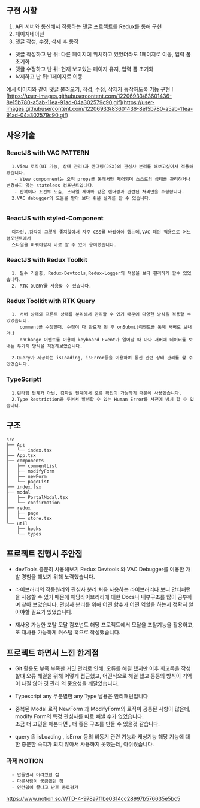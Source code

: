 ## 구현 사항 
  1. API 서버와 통신해서 작동하는 댓글 프로젝트를 Redux를 통해 구현
  2. 페이지네이션
  3. 댓글 작성, 수정, 삭제 후 동작
   - 댓글 작성하고 난 뒤: 다른 페이지에 위치하고 있었더라도 1페이지로 이동, 입력 폼 초기화
   - 댓글 수정하고 난 뒤: 현재 보고있는 페이지 유지, 입력 폼 초기화
   - 삭제하고 난 뒤: 1페이지로 이동

  예시 이미지와 같이 댓글 불러오기, 작성, 수정, 삭제가 동작하도록 기능 구현
     ![https://user-images.githubusercontent.com/12206933/83601436-8e15b780-a5ab-11ea-91ad-04a302579c90.gif](https://user-images.githubusercontent.com/12206933/83601436-8e15b780-a5ab-11ea-91ad-04a302579c90.gif)
     

## 사용기술

### ReactJS with VAC PATTERN

  
```
  1.View 로직(UI 기능, 상태 관리)과 렌더링(JSX)의 관심사 분리를 해보고싶어서 적용해봤습니다.
   - View componnent는 오직 props를 통해서만 제어되며 스스로의 상태를 관리하거나 변경하지 않는 stateless 컴포넌트입니다.
   - 반복이나 조건부 노출, 스타일 제어와 같은 렌더링과 관련된 처리만을 수행합니다. 
  2.VAC debugger의 도움을 받아 보다 쉬운 설계를 할 수 있습니다.
  
```

### ReactJS with styled-Component


```
  디자인..감각이 그렇게 좋지않아서 자주 CSS를 바꿨어야 했는데,VAC 패턴 적용으로 어느 컴포넌트에서
  스타일을 바꿔야할지 바로 알 수 있어 용이했습니다.
```

### ReactJS with Redux Toolkit
  
```
  1. 필수 기술중, Redux-Devtools,Redux-Logger의 적용을 보다 편리하게 할수 있었습니다.
  2. RTK QUERY를 사용할 수 있습니다.
```

### Redux Toolkit with RTK Query

```
  1. 서버 상태와 프론트 상태를 분리해서 관리할 수 있기 때문에 다양한 방식을 적용할 수 있었습니다.
     comment를 수정할때, 수정이 다 완료가 된 후 onSubmit이벤트를 통해 서버로 보내거나
     onChange 이벤트를 이용해 keyboard Event가 일어날 때 마다 서버에 데이터를 보내는 두가지 방식을 적용해보았습니다.
      
  2.Query가 제공하는 isLoading, isError등을 이용하여 통신 관련 상태 관리를 할 수 있었습니다.
```

### TypeScriptt

```
  1.런타임 단계가 아닌, 컴파일 단계에서 오류 확인이 가능하기 때문에 사용했습니다.
  2.Type Restriction을 두어서 발생할 수 있는 Human Error를 사전에 방치 할 수 있습니다.
```
  
## 구조
```
src
├── Api
│   └── index.tsx
├── App.tsx
├── components
│   ├── commentList
│   ├── modifyForm
│   ├── newForm
│   └── pageList
├── index.tsx
├── modal
│   ├── PortalModal.tsx
│   └── confirmation
├── redux
│   ├── page
│   └── store.tsx
└── util
    ├── hooks
    └── types
```

  ## 프로젝트 진행시 주안점
  - devTools 충분히 사용해보기
    Redux Devtools 와 VAC Debugger를 이용한 개발 경험을 해보기 위해 노력했습니다.
  
  - 라이브러리의 작동원리와 관심사 분리
    처음 사용하는 라이브러리다 보니 안티패턴을 사용할 수 있기 때문에 해당라이브러리에 대한 Docs나 내부구조를 많이 공부하며
    찾아 보았습니다. 관심사 분리를 위해 어떤 함수가 어떤 역할을 하는지 정확히 알아야할 필요가 있었습니다.
    
  - 재사용 가능한 포탈 모달 컴포넌트 
    해당 프로젝트에서 모달을 포탈기능을 활용하고, 또 재사용 가능하게 커스텀 훅으로 작성했습니다.
    
  
  ## 프로젝트 하면서 느낀 한계점
   - Git 활용도 부족
     부족한 커밋 관리로 인해, 오류를 해결 했지만 이후 회고록을 작성할떄
     오류 해결을 위해 어떻게 접근했고, 어떤식으로 해결 했고 등등의 방식이 기억이 나질 않아 깃 관리
     의 중요성을 깨달았습니다.
   
   - Typescript any 
      무분별한 any Type 남용은 안티패턴입니다
      
   - 중복된 Modal 로직
     NewForm 과 ModifyForm의 로직이 공통된 사항이 많은데, modify Form의 특정 관심사를 따로 빼낼 수가 없었습니다.  
     조금 더 고민을 해본다면 , 더 좋은 구조를 만들 수 있을것 같습니다.
     
   - query 의 isLoading , isError 등의 비동기 관련 기능과 캐싱기능
     해당 기능에 대한 충분한 숙지가 되지 않아서 사용하지 못했는데, 아쉬웠습니다.
     
     
   ### 과제 NOTION
      - 만들면서 어려웠던 점
      - 다른사람이 궁금했던 점
      - 인턴쉽이 끝나고 난후 동료평가 
      
   https://www.notion.so/WTD-4-978a7f1be0314cc28997b576635e5bc5
